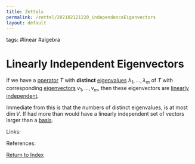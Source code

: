 ```yaml
---
title: Zettels
permalink: /zettel/202102121220_independenceEigenvectors
layout: default
---
```

tags: #linear #algebra

# Linearly Independent Eigenvectors

If we have a [operator](202102082104_operatorDefinition) $T$ with **distinct** [eigenvalues](202102120912_eigenvalueDefinition) 
$\lambda_1, \ldots, \lambda_m$ of $T$ with corresponding [eigenvectors](202102120943_eigenvectorDefinition) 
$v_1, \ldots, v_m$, then these eigenvectors are [linearly independent](202102062030_linearlyIndependentDefinition).

Immediate from this is that the numbers of distinct eigenvalues, is at most $\textrm{dim} \, V$. If had more than would have
a linearly independent set of vectors larger than a [basis](202102062252_basisLength).

Links: 

References: 

[Return to Index](index)